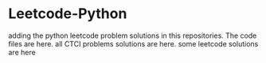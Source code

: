 # Leetcode-Python
adding the python leetcode problem solutions in this repositories. 
The code files are here.
all CTCI problems solutions are here.
some leetcode solutions are here

















































































































































